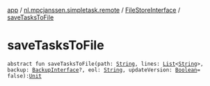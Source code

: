 [app](../../index.md) / [nl.mpcjanssen.simpletask.remote](../index.md) / [FileStoreInterface](index.md) / [saveTasksToFile](.)

# saveTasksToFile

`abstract fun saveTasksToFile(path: `[`String`](https://kotlinlang.org/api/latest/jvm/stdlib/kotlin/-string/index.html)`, lines: `[`List`](https://kotlinlang.org/api/latest/jvm/stdlib/kotlin.collections/-list/index.html)`<`[`String`](https://kotlinlang.org/api/latest/jvm/stdlib/kotlin/-string/index.html)`>, backup: `[`BackupInterface`](../-backup-interface/index.md)`?, eol: `[`String`](https://kotlinlang.org/api/latest/jvm/stdlib/kotlin/-string/index.html)`, updateVersion: `[`Boolean`](https://kotlinlang.org/api/latest/jvm/stdlib/kotlin/-boolean/index.html)` = false): `[`Unit`](https://kotlinlang.org/api/latest/jvm/stdlib/kotlin/-unit/index.html)
